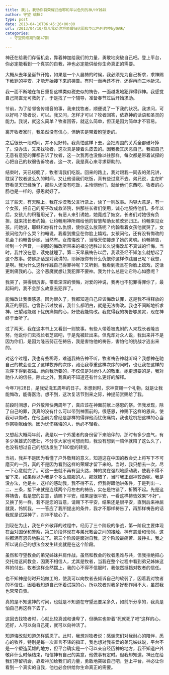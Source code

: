 ```yaml
---
title: 我儿，我劝你将荣耀归给耶和华以色列的神/HY姊妹
author: 守望 编辑2
type: post
date: 2013-04-10T06:45:26+00:00
url: /2013/04/10/我儿我劝你将荣耀归给耶和华以色列的神hy姊妹/
categories:
  - 守望网络期刊第47期

---
```

神还在给我们存留机会，靠着神加给我们的力量，勇敢地突破自己吧。登上平台，你必定能看到一个真实的自我，神也必定能供给你生命真正的需要。<!--more-->

大概从去年圣诞节开始，如果是一个人晨祷的时候，我必须先为自己祈求，求神赐下赦罪的平安，才能开始接下来的祷告。有时一而再还不行，还得再而三地祈求。

我一面不断地在每日重复这样类似税吏似的祷告，一面越发地犯罪得罪神。我感觉自己简直无可救药了，于是找了一个辅导，准备春节过后开始求助。

节前，为了给邻舍传福音的事，我来找牧者，顺便说了一下我的状况。我求问，可以好吗？牧者说，可以。我又问，怎样才可以？牧者回答，依靠神的话语和圣灵的能力。我说，就这么简单？牧者回答，就这么简单，但正是因为简单才不容易。

离开牧者家时，我虽然没有信心，但确实是带着盼望走的。

之后很长一段时间，并不见好转。我真怕这样下去，会把周围的关系全都破坏掉了。没办法，又来找牧者，这次真是硬着头皮去的。因我极其厌恶自己，我把自己无意有意犯的罪都告诉了牧者，这一次我再也没像以往那样，每次都是带着试探的心把自己的软弱告诉牧者。这一次，我是真心来寻求帮助的。

结束时，天已经晚了，牧者请我们吃饭。回来的路上，我对跟我一同去的弟兄讲，耽误了牧者这么久的时间，又让他请我们吃饭，真有些过意不去。弟兄说，主在旷野看见天已经晚了，那些人还没有吃饭，主怜悯他们，就给他们东西吃。牧者的心肠也是一样的，感恩就好了。

过了些天，有天晚上，我在沙漠教父言行录上，读了一则故事。内容大意是，有一个女孩，把自己的房子改成救济院，供那些长者们使用，诚心地服侍他们。多年以后，女孩儿的积蓄用光了，有恶人来引诱她，她竟成了妓女。长者们对她很有负担，就来找长者约翰，让约翰用神所赐给他的智慧帮助女孩改邪归正。约翰来见女孩，问她说，耶稣和你有什么仇恨，使你这么放荡呢？约翰看着女孩他就哭了，女孩问他为什么哭？约翰说，我看到撒旦在你脸上嬉戏。女孩问他，还有没有悔改的机会？约翰告诉她，当然有。女孩悔改了，当晚天使接走了她的灵魂。约翰祷告，听到一个声音，一刹那的悔改所带来的福分远胜过长久说悔改却不真诚的忏悔。当时，我并没在意，读完就睡了。第二天早晨祷告以后，我读圣经不知怎么就想起了这个故事。仿佛那话是对我讲的，耶稣跟你有什么仇恨你这样作践自己呢？我想，是啊。我为什么这样作践自己得罪神呢？又听到，我看到撒旦在你脸上嬉戏，这话更刺痛我的心，这个恶魔就想让我犯罪不要神。我为什么总是让它称心如愿呢？

我哭了，哭得很厉害。带着深深的懊悔，对爱的神说，我再也不犯罪得罪你了，最起码的，我不会那么故意去犯罪了。

能悔改让我很感恩。因为很久了，我都知道自己应该悔改认罪，这是我不得释放的真正的原因。也曾告诉过牧者，我什么都明白，就是无法悔改。我也不间断地祈求神，巴望祂能赐下忧伤痛悔的心，好使我能悔改。我觉得我的祷告够属灵，现在神终于垂听了。

过了两天，我在这本书上又看到一则故事。有些人带着被鬼附的人来找长者隆吉努，他说你们去找长者芝诺吧，于是鬼被赶出来。但鬼却对众人说，我出来并不是因为你们，是因为隆吉努正在祷告，我是害怕他的祷告，害怕他的挑战才逃出来的。

对这个过程，我也有些稀奇，难道我祷告神不听，牧者祷告神就听吗？我想神在祂自己的教会设立了这样牧养的次序，祂让我尊重这样次序的同时，也让我在这样的次序下得到祝福。祂向我所要的，不仅仅是对祂仆人的敬重，祂更想要的是，我对祂仆人的信任。除此之外，我真的不知道还有什么更好的解释。

今年7月28日，是我受洗五周年的日子。本想到时，求神赏赐一个礼物，就是让我能悔改，能得医治。想不到，这次复活节到来之际，神提前赏赐给了我。

前段时间想，户外敬拜快两周年了，真应该在神面前献上感恩的祭。但我发现，除了自己的罪，我真的没有什么可以带到神面前的。很感恩，神赐下这样的恩典，使我可以悔改，在他面前为曾经是那样的得罪他而忧伤痛悔，我也趁机把这样的心当作祭物献给他，因为忧伤痛悔的人，他必不轻看。

又想起大概两年前，我是以一个外援者的身份留下来陪伴的，那时有多少血气，有多少英雄式的悲壮，不分享大家也可想而知，我没有想到一陪伴就陪了这么久了，也没有想过自己的想法发生了180度的转变。

当初，我并不是因为看懂了户外敬拜的意义，知道这在中国的教会史上将写下不可磨灭的一页，真的不是因为看到这样的荣耀才留下来的。当时，我只想去一次，尽一下心意就完了。可这一去就不再有回头路，神的灵在强烈地感动我，使我不得不留下来，如果你以为我是个多么顺服的人，那就错了，当时我正跟神较劲呢。我是没办法，他是主，这样的感动我，我不得不去，但我得跟他讲条件，于是列出一、二、三条，接下来就是连续两个月左右的祷告，实在是怕错了，折腾不起。先是这样祷告，若是您的旨意，请赐下平安，结果是很平安，一看这样祷告效果“不好”，又换了另一样，若不是您的旨意，请赐下不平安，结果还是很平安，直到后来神屈就我，怜悯我，一一答应了我所提出的条件，我才不那样祷告了，再那样祷告的话我就是试探神了，对神不放心了。

到现在为止，我在户外敬拜的过程中，经历了三个阶段的争战，第一阶段主要体现在面对国保和警察，第二阶段体现在与弟兄教会之间的接触，神有慈爱和怜悯，这些都满有恩典地胜过了。第三个阶段是面对自我，这个阶段最痛苦、最挣扎，我之所以说自己的想法会发生转变就是在这个阶段。

虽然和守望教会的弟兄姊妹并肩作战，虽然和教会的牧者患难与共，但我拒绝把心交托给这间教会，因我不相信人，尤其是牧者，当我在整个过程中看到弟兄姊妹这样的付出，牧者这样全然摆上，我的心不得不信服时，我依然抵挡对牧者的信任。

也不知神是何时开始做工的，使我可以向牧者去倾诉自己的软弱了，因着我对牧者的不信任，因着我知道自己怀着试探的心，所以牧者对我多好都作用不大，虽然我也常常自责。

真的是不知道神的时间，也就是不知道在守望还要呆多久，如前所分享的，我真是怕自己再这样下去了。

这回去找牧者时，心就比较真诚和谦卑了，但确实也带着“死就死了吧”这样的心，还好，人可以向自己死，就可以向神活了。

知道悔改就知道怎样感恩了。此时，我想对牧者说：感谢您们对我耐心的陪伴，悉心的牧养，特别是每一次直言不讳的指正，我也想对我亲爱的弟兄姊妹说，平台不是一个塑造英雄的地方，但平台确实是一个可以亲自经历神的地方，我不知道户外敬拜什么时候结束，相信神有自己的美意，他做事有定时。但我却知道，神还在给我们存留机会，靠着神加给我们的力量，勇敢地突破自己吧，登上平台，神必让你看到一个真实的自我，他也必会供给你生命真正的需要。

&nbsp;